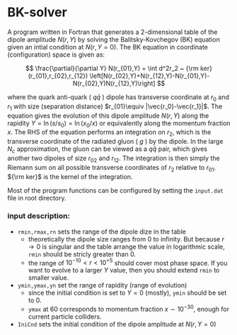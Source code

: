 # BK-solver

A program written in Fortran that generates a 2-dimensional table of the dipole amplitude $N(r,Y)$ by solving the Balitsky-Kovchegov (BK) equation given an intial condition at $N(r,Y=0)$. The BK equation in coordinate (configuration) space is given as:

$$
\frac{\partial}{\partial Y} N(r_{01},Y) = \int d^2r_2 ~ {\rm ker}(r_{01},r_{02},r_{12}) \left[N(r_{02},Y)+N(r_{12},Y)-N(r_{01},Y)-N(r_{02},Y)N(r_{12},Y)\right]
$$

where the quark anti-quark ( $q\bar{q}$ ) dipole has transverse coordinate at $r_0$ and $r_1$ with size (separation distance) $r_{01}\equiv |\vec{r_0}-\vec{r_1}|$. The equation gives the evolution of this dipole amplitude $N(r,Y)$ along the rapidity $Y=\ln(s/s_0)=\ln(x_0/x)$ or equivalently along the momentum fraction $x$. The RHS of the equation performs an integration on $r_2$, which is the transverse coordinate of the radiated gluon ( $g$ ) by the dipole. In the large $N_c$ approximation, the gluon can be viewed as a $q\bar{q}$ pair, which gives another two dipoles of size $r_{02}$ and $r_{12}$. The integration is then simply the Riemann sum on all possible transverse coordinates of $r_2$ relative to $r_{01}$. ${\rm ker}$ is the kernel of the integration.

Most of the program functions can be configured by setting the `input.dat` file in root directory.

### input description:

- `rmin,rmax,rn` sets the range of the dipole dize in the table
  - theoretically the dipole size ranges from 0 to infinity. But because $r\rightarrow0$ is singular and the table arrange the value in logarithmic scale, `rmin` should be stricly greater than 0.
  - the range of $10^{-10} < r < 10^{+5}$ should cover most phase space. If you want to evolve to a larger $Y$ value, then you should extend `rmin` to smaller value.
- `ymin,ymax,yn` set the range of rapidity (range of evolution)
  - since the initial condition is set to $Y=0$ (mostly), `ymin` should be set to 0.
  - `ymax` at 60 corresponds to momentum fraction $x\sim 10^{-30}$, enough for current particle colliders.
- `IniCnd` sets the initial condition of the dipole amplitude at $N(r,Y=0)$
